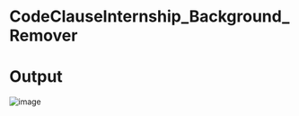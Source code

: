 # CodeClauseInternship_Background_Remover
# Output

![image](https://github.com/shivkumar44/CodeClauseInternship_Background_Remover/assets/123741836/0ec5cfb1-2d18-4bab-b34c-4de0756f3ef0)
